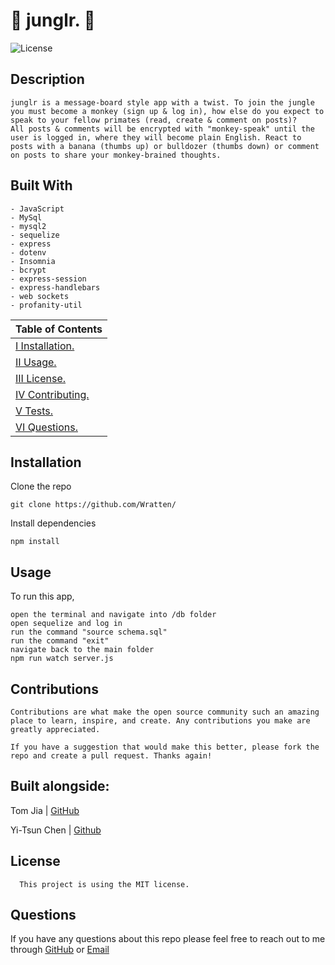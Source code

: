 # 🍌 junglr. 🍌

![License](https://img.shields.io/badge/License-MIT-blue)

## Description

    junglr is a message-board style app with a twist. To join the jungle you must become a monkey (sign up & log in), how else do you expect to speak to your fellow primates (read, create & comment on posts)? 
    All posts & comments will be encrypted with "monkey-speak" until the user is logged in, where they will become plain English. React to posts with a banana (thumbs up) or bulldozer (thumbs down) or comment on posts to share your monkey-brained thoughts.

## Built With

```
- JavaScript
- MySql
- mysql2
- sequelize
- express
- dotenv
- Insomnia
- bcrypt
- express-session
- express-handlebars
- web sockets
- profanity-util
```

| Table of Contents                 |
| --------------------------------- |
| [I Installation.](#installation)  |
| [II Usage.](#usage)               |
| [III License.](#licenses)         |
| [IV Contributing.](#contributing) |
| [V Tests.](#tests)                |
| [VI Questions.](#questions)       |

## Installation

   Clone the repo

    git clone https://github.com/Wratten/
    
   Install dependencies
   
    npm install

## Usage

To run this app,

    open the terminal and navigate into /db folder
    open sequelize and log in
    run the command "source schema.sql"
    run the command "exit"
    navigate back to the main folder
    npm run watch server.js

## Contributions

    Contributions are what make the open source community such an amazing place to learn, inspire, and create. Any contributions you make are greatly appreciated.

    If you have a suggestion that would make this better, please fork the repo and create a pull request. Thanks again!

   
## Built alongside:

Tom Jia | [GitHub](https://github.com/TomJia98)

Yi-Tsun Chen | [Github](https://github.com/chentriangoes)

## License

      This project is using the MIT license.

## Questions

If you have any questions about this repo please feel free to reach out to me through [GitHub](https://github.com/Wratten) or [Email](mailto:daniel.wratten@gmail.com)